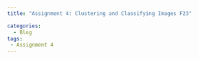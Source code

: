 ```yaml
---
title: "Assignment 4: Clustering and Classifying Images F23"

categories:
  - Blog
tags:
 - Assignment 4
---
```

